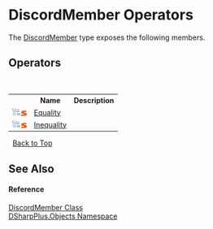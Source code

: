 # DiscordMember Operators
 

The <a href="5cf74e63-4004-3836-5a0d-910485913b65">DiscordMember</a> type exposes the following members.


## Operators
&nbsp;<table><tr><th></th><th>Name</th><th>Description</th></tr><tr><td>![Public operator](media/puboperator.gif "Public operator")![Static member](media/static.gif "Static member")</td><td><a href="9ac4d64d-4fc7-7028-2e6c-1850bd083f41">Equality</a></td><td /></tr><tr><td>![Public operator](media/puboperator.gif "Public operator")![Static member](media/static.gif "Static member")</td><td><a href="4c2bfb00-185d-e942-7233-1818273f8505">Inequality</a></td><td /></tr></table>&nbsp;
<a href="#discordmember-operators">Back to Top</a>

## See Also


#### Reference
<a href="5cf74e63-4004-3836-5a0d-910485913b65">DiscordMember Class</a><br /><a href="b70db947-75ff-488f-5245-350c6ca1e522">DSharpPlus.Objects Namespace</a><br />